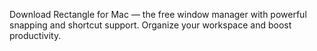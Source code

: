 Download Rectangle for Mac — the free window manager with powerful snapping and shortcut support. Organize your workspace and boost productivity.
